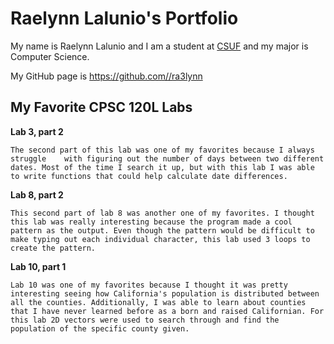 # Raelynn Lalunio's Portfolio

My name is Raelynn Lalunio and I am a student at [CSUF](https://www.fullerton.edu/) and my major is Computer Science.

My GitHub page is https://github.com//ra3lynn

## My Favorite CPSC 120L Labs

**Lab 3, part 2**

    The second part of this lab was one of my favorites because I always struggle    with figuring out the number of days between two different dates. Most of the time I search it up, but with this lab I was able to write functions that could help calculate date differences. 

**Lab 8, part 2**

    This second part of lab 8 was another one of my favorites. I thought this lab was really interesting because the program made a cool pattern as the output. Even though the pattern would be difficult to make typing out each individual character, this lab used 3 loops to create the pattern.

**Lab 10, part 1**

    Lab 10 was one of my favorites because I thought it was pretty interesting seeing how California's population is distributed between all the counties. Additionally, I was able to learn about counties that I have never learned before as a born and raised Californian. For this lab 2D vectors were used to search through and find the population of the specific county given. 